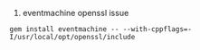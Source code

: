 1. eventmachine openssl issue
```shell
gem install eventmachine -- --with-cppflags=-I/usr/local/opt/openssl/include 
```

